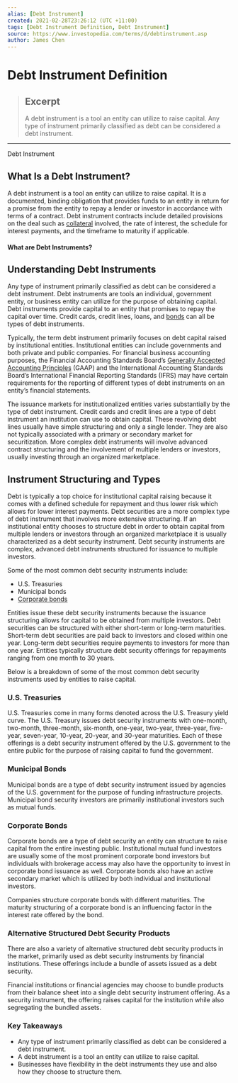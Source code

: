 ```yaml
---
alias: [Debt Instrument]
created: 2021-02-28T23:26:12 (UTC +11:00)
tags: [Debt Instrument Definition, Debt Instrument]
source: https://www.investopedia.com/terms/d/debtinstrument.asp
author: James Chen
---
```


# Debt Instrument Definition

> ## Excerpt
> A debt instrument is a tool an entity can utilize to raise capital. Any type of instrument primarily classified as debt can be considered a debt instrument.

---

Debt Instrument
## What Is a Debt Instrument?

A debt instrument is a tool an entity can utilize to raise capital. It is a documented, binding obligation that provides funds to an entity in return for a promise from the entity to repay a lender or investor in accordance with terms of a contract. Debt instrument contracts include detailed provisions on the deal such as [collateral](https://www.investopedia.com/terms/c/collateral.asp) involved, the rate of interest, the schedule for interest payments, and the timeframe to maturity if applicable.

#### What are Debt Instruments?

## Understanding Debt Instruments

Any type of instrument primarily classified as debt can be considered a debt instrument. Debt instruments are tools an individual, government entity, or business entity can utilize for the purpose of obtaining capital. Debt instruments provide capital to an entity that promises to repay the capital over time. Credit cards, credit lines, loans, and [bonds](https://www.investopedia.com/investing/basics-of-municipal-bonds/) can all be types of debt instruments.

Typically, the term debt instrument primarily focuses on debt capital raised by institutional entities. Institutional entities can include governments and both private and public companies. For financial business accounting purposes, the Financial Accounting Standards Board’s [Generally Accepted Accounting Principles](https://www.investopedia.com/terms/g/gaap.asp) (GAAP) and the International Accounting Standards Board’s International Financial Reporting Standards (IFRS) may have certain requirements for the reporting of different types of debt instruments on an entity’s financial statements.

The issuance markets for institutionalized entities varies substantially by the type of debt instrument. Credit cards and credit lines are a type of debt instrument an institution can use to obtain capital. These revolving debt lines usually have simple structuring and only a single lender. They are also not typically associated with a primary or secondary market for securitization. More complex debt instruments will involve advanced contract structuring and the involvement of multiple lenders or investors, usually investing through an organized marketplace.

## Instrument Structuring and Types

Debt is typically a top choice for institutional capital raising because it comes with a defined schedule for repayment and thus lower risk which allows for lower interest payments. Debt securities are a more complex type of debt instrument that involves more extensive structuring. If an institutional entity chooses to structure debt in order to obtain capital from multiple lenders or investors through an organized marketplace it is usually characterized as a debt security instrument. Debt security instruments are complex, advanced debt instruments structured for issuance to multiple investors.

Some of the most common debt security instruments include:

-   U.S. Treasuries
-   Municipal bonds
-   [Corporate bonds](https://www.investopedia.com/investing/corporate-bonds-introduction-to-credit-risk/)

Entities issue these debt security instruments because the issuance structuring allows for capital to be obtained from multiple investors. Debt securities can be structured with either short-term or long-term maturities. Short-term debt securities are paid back to investors and closed within one year. Long-term debt securities require payments to investors for more than one year. Entities typically structure debt security offerings for repayments ranging from one month to 30 years.

Below is a breakdown of some of the most common debt security instruments used by entities to raise capital.

### U.S. Treasuries

U.S. Treasuries come in many forms denoted across the U.S. Treasury yield curve. The U.S. Treasury issues debt security instruments with one-month, two-month, three-month, six-month, one-year, two-year, three-year, five-year, seven-year, 10-year, 20-year, and 30-year maturities. Each of these offerings is a debt security instrument offered by the U.S. government to the entire public for the purpose of raising capital to fund the government.

### Municipal Bonds

Municipal bonds are a type of debt security instrument issued by agencies of the U.S. government for the purpose of funding infrastructure projects. Municipal bond security investors are primarily institutional investors such as mutual funds.

### Corporate Bonds

Corporate bonds are a type of debt security an entity can structure to raise capital from the entire investing public. Institutional mutual fund investors are usually some of the most prominent corporate bond investors but individuals with brokerage access may also have the opportunity to invest in corporate bond issuance as well. Corporate bonds also have an active secondary market which is utilized by both individual and institutional investors.

Companies structure corporate bonds with different maturities. The maturity structuring of a corporate bond is an influencing factor in the interest rate offered by the bond.

### Alternative Structured Debt Security Products

There are also a variety of alternative structured debt security products in the market, primarily used as debt security instruments by financial institutions. These offerings include a bundle of assets issued as a debt security.

Financial institutions or financial agencies may choose to bundle products from their balance sheet into a single debt security instrument offering. As a security instrument, the offering raises capital for the institution while also segregating the bundled assets.

### Key Takeaways

-   Any type of instrument primarily classified as debt can be considered a debt instrument.
-   A debt instrument is a tool an entity can utilize to raise capital.
-   Businesses have flexibility in the debt instruments they use and also how they choose to structure them.
